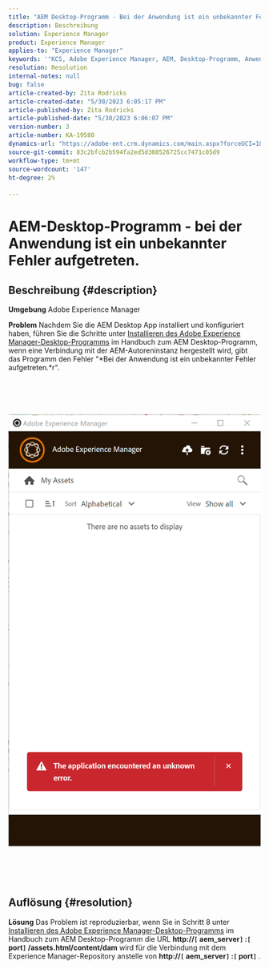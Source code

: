 ```yaml
---
title: "AEM Desktop-Programm - Bei der Anwendung ist ein unbekannter Fehler aufgetreten"
description: Beschreibung
solution: Experience Manager
product: Experience Manager
applies-to: "Experience Manager"
keywords: '"KCS, Adobe Experience Manager, AEM, Desktop-Programm, Anwendung ist auf einen unbekannten Fehler gestoßen, FAQ'
resolution: Resolution
internal-notes: null
bug: false
article-created-by: Zita Rodricks
article-created-date: "5/30/2023 6:05:17 PM"
article-published-by: Zita Rodricks
article-published-date: "5/30/2023 6:06:07 PM"
version-number: 3
article-number: KA-19580
dynamics-url: "https://adobe-ent.crm.dynamics.com/main.aspx?forceUCI=1&pagetype=entityrecord&etn=knowledgearticle&id=37f9b183-14ff-ed11-8f6e-6045bd006b25"
source-git-commit: 83c2bfcb2b594fa2ed5d308526725cc7471c05d9
workflow-type: tm+mt
source-wordcount: '147'
ht-degree: 2%

---
```


# AEM-Desktop-Programm - bei der Anwendung ist ein unbekannter Fehler aufgetreten.

## Beschreibung {#description}


<b>Umgebung</b>
Adobe Experience Manager

<b>Problem</b>
Nachdem Sie die AEM Desktop App installiert und konfiguriert haben, führen Sie die Schritte unter [Installieren des Adobe Experience Manager-Desktop-Programms](https://experienceleague.adobe.com/docs/experience-manager-desktop-app/using/install-upgrade.html?lang=en#install-v2) im Handbuch zum AEM Desktop-Programm, wenn eine Verbindung mit der AEM-Autoreninstanz hergestellt wird, gibt das Programm den Fehler &quot;*Bei der Anwendung ist ein unbekannter Fehler aufgetreten.*r&quot;.
<br><br><br> <br><br> ![](assets/___42f9b183-14ff-ed11-8f6e-6045bd006b25___.png)<br><br> <br><br> 

## Auflösung {#resolution}


<b>Lösung</b>
Das Problem ist reproduzierbar, wenn Sie in Schritt 8 unter [Installieren des Adobe Experience Manager-Desktop-Programms](https://experienceleague.adobe.com/docs/experience-manager-desktop-app/using/install-upgrade.html?lang=en#install-v2) im Handbuch zum AEM Desktop-Programm die URL <b>http://`[` aem_server`]` :`[` port`]` /assets.html/content/dam</b> wird für die Verbindung mit dem Experience Manager-Repository anstelle von <b>http://`[` aem_server`]` :`[` port`]` </b>.
